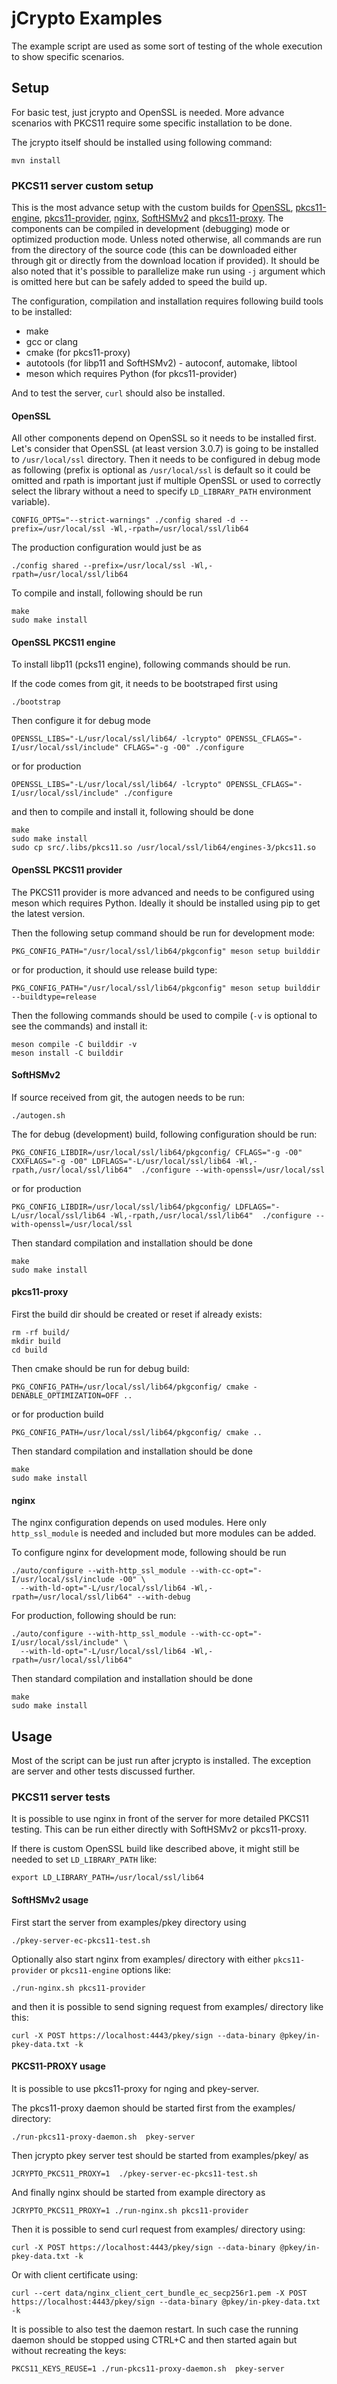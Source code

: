 # jCrypto Examples

The example script are used as some sort of testing of the whole execution to show specific
scenarios.

## Setup

For basic test, just jcrypto and OpenSSL is needed. More advance scenarios with PKCS11 require
some specific installation to be done.

The jcrypto itself should be installed using following command:

```shell
mvn install
```

### PKCS11 server custom setup

This is the most advance setup with the custom builds for [OpenSSL](https://github.com/openssl/openssl/),
[pkcs11-engine](https://github.com/OpenSC/libp11),
[pkcs11-provider](https://github.com/latchset/pkcs11-provider/),
[nginx](https://github.com/nginx/nginx), [SoftHSMv2](https://github.com/softhsm/SoftHSMv2) and
[pkcs11-proxy](https://github.com/bukka/pkcs11-proxy). The components can be compiled in development
(debugging) mode or optimized production mode. Unless noted otherwise, all commands are run from
the directory of the source code (this can be downloaded either through git or directly from the
download location if provided). It should be also noted that it's possible to parallelize make run using
`-j` argument which is omitted here but can be safely added to speed the build up.

The configuration, compilation and installation requires following build tools to be installed:

- make
- gcc or clang
- cmake (for pkcs11-proxy)
- autotools (for libp11 and SoftHSMv2) - autoconf, automake, libtool
- meson which requires Python (for pkcs11-provider)

And to test the server, `curl` should also be installed.

#### OpenSSL

All other components depend on OpenSSL so it needs to be installed first. Let's consider that
OpenSSL (at least version 3.0.7) is going to be installed to `/usr/local/ssl` directory. Then it needs
to be configured in debug mode as following (prefix is optional as `/usr/local/ssl` is default so it could be
omitted and rpath is important just if multiple OpenSSL or used to correctly select the library without a need
to specify `LD_LIBRARY_PATH` environment variable).

```shell
CONFIG_OPTS="--strict-warnings" ./config shared -d --prefix=/usr/local/ssl -Wl,-rpath=/usr/local/ssl/lib64
```

The production configuration would just be as

```shell
./config shared --prefix=/usr/local/ssl -Wl,-rpath=/usr/local/ssl/lib64
```

To compile and install, following should be run

```shell
make
sudo make install
```

#### OpenSSL PKCS11 engine

To install libp11 (pcks11 engine), following commands should be run.

If the code comes from git, it needs to be bootstraped first using

```shell
./bootstrap
```

Then configure it for debug mode

```shell
OPENSSL_LIBS="-L/usr/local/ssl/lib64/ -lcrypto" OPENSSL_CFLAGS="-I/usr/local/ssl/include" CFLAGS="-g -O0" ./configure
```

or for production

```shell
OPENSSL_LIBS="-L/usr/local/ssl/lib64/ -lcrypto" OPENSSL_CFLAGS="-I/usr/local/ssl/include" ./configure
```

and then to compile and install it, following should be done

```shell
make
sudo make install
sudo cp src/.libs/pkcs11.so /usr/local/ssl/lib64/engines-3/pkcs11.so
```

#### OpenSSL PKCS11 provider

The PKCS11 provider is more advanced and needs to be configured using meson which requires Python.
Ideally it should be installed using pip to get the latest version.

Then the following setup command should be run for development mode:

```shell
PKG_CONFIG_PATH="/usr/local/ssl/lib64/pkgconfig" meson setup builddir
```

or for production, it should use release build type:

```shell
PKG_CONFIG_PATH="/usr/local/ssl/lib64/pkgconfig" meson setup builddir --buildtype=release
```

Then the following commands should be used to compile (`-v` is optional to see the commands) and
install it:

```shell
meson compile -C builddir -v
meson install -C builddir
```

#### SoftHSMv2

If source received from git, the autogen needs to be run:

```shell
./autogen.sh
```

The for debug (development) build, following configuration should be run:

```shell
PKG_CONFIG_LIBDIR=/usr/local/ssl/lib64/pkgconfig/ CFLAGS="-g -O0" CXXFLAGS="-g -O0" LDFLAGS="-L/usr/local/ssl/lib64 -Wl,-rpath,/usr/local/ssl/lib64"  ./configure --with-openssl=/usr/local/ssl
```

or for production

```shell
PKG_CONFIG_LIBDIR=/usr/local/ssl/lib64/pkgconfig/ LDFLAGS="-L/usr/local/ssl/lib64 -Wl,-rpath,/usr/local/ssl/lib64"  ./configure --with-openssl=/usr/local/ssl
```

Then standard compilation and installation should be done

````shell
make
sudo make install
````

#### pkcs11-proxy

First the build dir should be created or reset if already exists:

```shell
rm -rf build/
mkdir build
cd build
```

Then cmake should be run for debug build:

```shell
PKG_CONFIG_PATH=/usr/local/ssl/lib64/pkgconfig/ cmake -DENABLE_OPTIMIZATION=OFF ..
```

or for production build

```shell
PKG_CONFIG_PATH=/usr/local/ssl/lib64/pkgconfig/ cmake ..
```

Then standard compilation and installation should be done

````shell
make
sudo make install
````

#### nginx

The nginx configuration depends on used modules. Here only `http_ssl_module` is needed and included
but more modules can be added.

To configure nginx for development mode, following should be run

```shell
./auto/configure --with-http_ssl_module --with-cc-opt="-I/usr/local/ssl/include -O0" \
  --with-ld-opt="-L/usr/local/ssl/lib64 -Wl,-rpath=/usr/local/ssl/lib64" --with-debug
```

For production, following should be run:

```shell
./auto/configure --with-http_ssl_module --with-cc-opt="-I/usr/local/ssl/include" \
  --with-ld-opt="-L/usr/local/ssl/lib64 -Wl,-rpath=/usr/local/ssl/lib64"
```

Then standard compilation and installation should be done

````shell
make
sudo make install
````

## Usage

Most of the script can be just run after jcrypto is installed. The exception are server and other tests
discussed further.

### PKCS11 server tests

It is possible to use nginx in front of the server for more detailed PKCS11 testing. This can be run
either directly with SoftHSMv2 or pkcs11-proxy.

If there is custom OpenSSL build like described above, it might still be needed to set `LD_LIBRARY_PATH`
like:

```shell
export LD_LIBRARY_PATH=/usr/local/ssl/lib64
```

#### SoftHSMv2 usage

First start the server from examples/pkey directory using

```shell
./pkey-server-ec-pkcs11-test.sh
```

Optionally also start nginx from examples/ directory with either `pkcs11-provider` or `pkcs11-engine`
options like:

```shell
./run-nginx.sh pkcs11-provider
```

and then it is possible to send signing request from examples/ directory like this:

```shell
curl -X POST https://localhost:4443/pkey/sign --data-binary @pkey/in-pkey-data.txt -k
```

#### PKCS11-PROXY usage

It is possible to use pkcs11-proxy for nging and pkey-server.

The pkcs11-proxy daemon should be started first from the examples/ directory:

```shell
./run-pkcs11-proxy-daemon.sh  pkey-server
```

Then jcrypto pkey server test should be started from examples/pkey/ as

```shell
JCRYPTO_PKCS11_PROXY=1  ./pkey-server-ec-pkcs11-test.sh
```

And finally nginx should be started from example directory as

```shell
JCRYPTO_PKCS11_PROXY=1 ./run-nginx.sh pkcs11-provider
```

Then it is possible to send curl request from examples/ directory using:

```shell
curl -X POST https://localhost:4443/pkey/sign --data-binary @pkey/in-pkey-data.txt -k
```

Or with client certificate using:

```shell
curl --cert data/nginx_client_cert_bundle_ec_secp256r1.pem -X POST https://localhost:4443/pkey/sign --data-binary @pkey/in-pkey-data.txt -k
```

It is possible to also test the daemon restart. In such case the running daemon should be stopped
using CTRL+C and then started again but without recreating the keys:

```shell
PKCS11_KEYS_REUSE=1 ./run-pkcs11-proxy-daemon.sh  pkey-server
```
